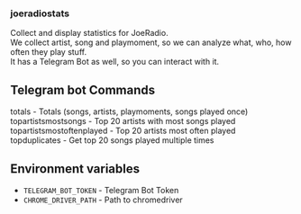 ### joeradiostats

Collect and display statistics for JoeRadio.  
We collect artist, song and playmoment, so we can analyze what, who, how often they play stuff.  
It has a Telegram Bot as well, so you can interact with it.

## Telegram bot Commands

totals - Totals (songs, artists, playmoments, songs played once)
topartistsmostsongs - Top 20 artists with most songs played  
topartistsmostoftenplayed - Top 20 artists most often played  
topduplicates - Get top 20 songs played multiple times  

## Environment variables

- `TELEGRAM_BOT_TOKEN` - Telegram Bot Token
- `CHROME_DRIVER_PATH` - Path to chromedriver
